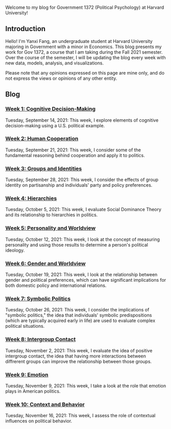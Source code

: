 Welcome to my blog for Government 1372 (Political Psychology) at Harvard University!

## Introduction
Hello! I'm Yanxi Fang, an undergraduate student at Harvard University majoring in Government with a minor in Economics. This blog presents my work for Gov 1372, a course that I am taking during the Fall 2021 semester. Over the course of the semester, I will be updating the blog every week with new data, models, analysis, and visualizations.

Please note that any opinions expressed on this page are mine only, and do not express the views or opinions of any other entity.

## Blog
### [Week 1: Cognitive Decision-Making](https://yanxifang.github.io/Gov-1372/2021/09/14/Week-One-Blog-Post.html)
Tuesday, September 14, 2021: This week, I explore elements of cognitive decision-making using a U.S. political example.

### [Week 2: Human Cooperation](https://yanxifang.github.io/Gov-1372/2021/09/21/Week-Two-Blog-Post.html)
Tuesday, September 21, 2021: This week, I consider some of the fundamental reasoning behind cooperation and apply it to politics.

### [Week 3: Groups and Identities](https://yanxifang.github.io/Gov-1372/2021/09/28/Week-Three-Blog-Post.html)
Tuesday, September 28, 2021: This week, I consider the effects of group identity on partisanship and individuals' party and policy preferences.

### [Week 4: Hierarchies](https://yanxifang.github.io/Gov-1372/2021/10/05/Week-Four-Blog-Post.html)
Tuesday, October 5, 2021: This week, I evaluate Social Dominance Theory and its relationship to hierarchies in politics.

### [Week 5: Personality and Worldview](https://yanxifang.github.io/Gov-1372/2021/10/12/Week-Five-Blog-Post.html)
Tuesday, October 12, 2021: This week, I look at the concept of measuring personality and using those results to determine a person's political ideology.

### [Week 6: Gender and Worldview](https://yanxifang.github.io/Gov-1372/2021/10/19/Week-Six-Blog-Post.html)
Tuesday, October 19, 2021: This week, I look at the relationship between gender and political preferences, which can have significant implications for both domestic policy and international relations.

### [Week 7: Symbolic Politics](https://yanxifang.github.io/Gov-1372/2021/10/26/Week-Seven-Blog-Post.html)
Tuesday, October 26, 2021: This week, I consider the implications of "symbolic politics," the idea that individuals' symbolic predispositions (which are typically acquired early in life) are used to evaluate complex political situations.

### [Week 8: Intergroup Contact](https://yanxifang.github.io/Gov-1372/2021/11/02/Week-Eight-Blog-Post.html)
Tuesday, November 2, 2021: This week, I evaluate the idea of positive intergroup contact, the idea that having more interactions between diffrerent groups can improve the relationship between those groups.

### [Week 9: Emotion](https://yanxifang.github.io/Gov-1372/2021/11/09/Week-Nine-Blog-Post.html)
Tuesday, November 9, 2021: This week, I take a look at the role that emotion plays in American politics.

### [Week 10: Context and Behavior](https://yanxifang.github.io/Gov-1372/2021/11/16/Week-Ten-Blog-Post.html)
Tuesday, November 16, 2021: This week, I assess the role of contextual influences on political behavior.
